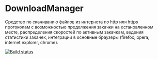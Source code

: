 # DownloadManager
Средство по скачиванию файлов из интернета по http или https протоколам с возможностью продолжения закачки на остановленном месте, распределения скоростей по активным закачкам, ведения статистики закачек, интеграции в основные браузеры (firefox, opera, internet explorer, chrome).

[![Build status](https://ci.appveyor.com/api/projects/status/xro3ivg2590numm3/branch/master?svg=true)](https://ci.appveyor.com/project/john124/downloadmanager-shnr6/branch/master)
